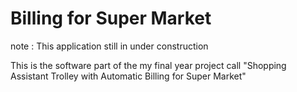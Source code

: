 # Billing for Super Market
note : This application still in under construction

This is the software part of the my final year project call "Shopping Assistant Trolley with Automatic Billing for Super Market"
